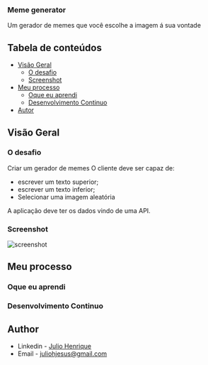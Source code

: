 ### Meme generator
Um gerador de memes que você escolhe a imagem á sua vontade

## Tabela de conteúdos

- [Visão Geral](#visao-geral)
  - [O desafio](#o-desafio)
  - [Screenshot](#screenshot)
- [Meu processo](#meu-processo)
  - [Oque eu aprendi](#oque-eu-aprendi)
  - [Desenvolvimento Continuo](#development-continuo)
- [Autor](#autor)


## Visão Geral

### O desafio

Criar um gerador de memes
O cliente deve ser capaz de:
- escrever um texto superior;
- escrever um texto inferior;
- Selecionar uma imagem aleatória

A aplicação deve ter os dados vindo de uma API.


### Screenshot

![screenshot](./images/screenshot.png)


## Meu processo

### Oque eu aprendi



### Desenvolvimento Continuo



## Author

- Linkedin - [Julio Henrique](https://www.linkedin.com/in/julio-h/)
- Email - juliohjesus@gmail.com
